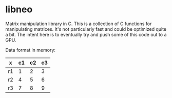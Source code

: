# libneo

Matrix manipulation library in C.
This is a collection of C functions for manipulating matrices.
It's not particularly fast and could be optimized quite a bit.
The intent here is to eventually try and push some of this
code out to a GPU.

Data format in memory:

| x | c1 | c2 | c3 |
| - | -- | -- | -- |
| r1 | 1 | 2 | 3 |
| r2 | 4 | 5 | 6 |
| r3 | 7 | 8 | 9 |

